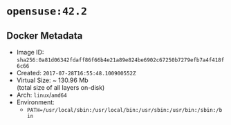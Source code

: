 # `opensuse:42.2`

## Docker Metadata

- Image ID: `sha256:0a81d06342fdaff86f66b4e21a89e824be6902c67250b7279efb7a4f418f6c66`
- Created: `2017-07-28T16:55:48.100900552Z`
- Virtual Size: ~ 130.96 Mb  
  (total size of all layers on-disk)
- Arch: `linux`/`amd64`
- Environment:
  - `PATH=/usr/local/sbin:/usr/local/bin:/usr/sbin:/usr/bin:/sbin:/bin`
